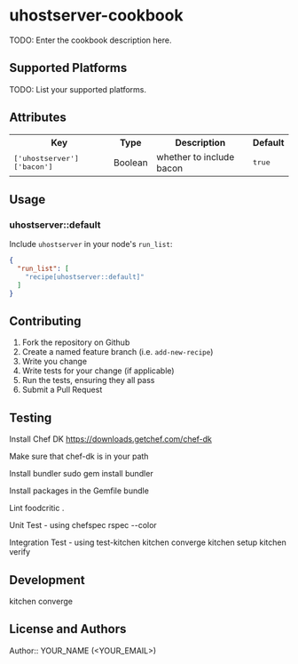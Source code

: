 # uhostserver-cookbook

TODO: Enter the cookbook description here.

## Supported Platforms

TODO: List your supported platforms.

## Attributes

<table>
  <tr>
    <th>Key</th>
    <th>Type</th>
    <th>Description</th>
    <th>Default</th>
  </tr>
  <tr>
    <td><tt>['uhostserver']['bacon']</tt></td>
    <td>Boolean</td>
    <td>whether to include bacon</td>
    <td><tt>true</tt></td>
  </tr>
</table>

## Usage

### uhostserver::default

Include `uhostserver` in your node's `run_list`:

```json
{
  "run_list": [
    "recipe[uhostserver::default]"
  ]
}
```

## Contributing

1. Fork the repository on Github
2. Create a named feature branch (i.e. `add-new-recipe`)
3. Write you change
4. Write tests for your change (if applicable)
5. Run the tests, ensuring they all pass
6. Submit a Pull Request

## Testing

Install Chef DK
https://downloads.getchef.com/chef-dk

Make sure that chef-dk is in your path

Install bundler
sudo gem install bundler

Install packages in the Gemfile
bundle

Lint
foodcritic .

Unit Test - using chefspec
rspec --color

Integration Test - using test-kitchen
kitchen converge
kitchen setup
kitchen verify

## Development

kitchen converge 


## License and Authors

Author:: YOUR_NAME (<YOUR_EMAIL>)
